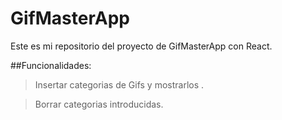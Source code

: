 # GifMasterApp

Este es mi repositorio del proyecto de GifMasterApp con React.

##Funcionalidades:
>Insertar categorias de Gifs y mostrarlos .

>Borrar categorias introducidas.

